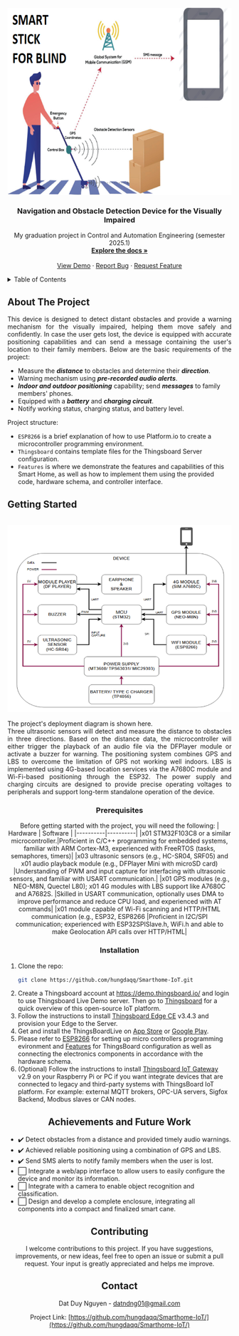 <!-- PROJECT LOGO -->
<br />
<div align="center">
  <a href="https://github.com/bitbydat/Test-Git">
    <img src="image/smart_stick.png" alt="Logo" width="600" height="420">
  </a>

<h3 align="center">Navigation and Obstacle Detection Device for the Visually Impaired</h3>

  <p align="center">
    My graduation project in Control and Automation Engineering (semester 2025.1)
    <br />
    <a href="https://docs.google.com/document/d/1b8eUY19hVWinYOA9YIkjcR_toliwRPs9/edit?usp=sharing&ouid=113352961761938394358&rtpof=true&sd=true"><strong>Explore the docs »</strong></a>
    <br />
    <br />
    <a href="https://github.com/hungdaqq/Smarthome-IoT">View Demo</a>
    ·
    <a href="https://github.com/hungdaqq/Smarthome-IoT/issues">Report Bug</a>
    ·
    <a href="https://github.com/hungdaqq/Smarthome-IoT/issues">Request Feature</a>
  </p>
</div>



<!-- TABLE OF CONTENTS -->
<details>
  <summary>Table of Contents</summary>
  <ol>
    <li>
      <a href="#about-the-project">About The Project</a>
      </ul>
    </li>
    <li>
      <a href="#getting-started">Getting Started</a>
      <ul>
        <li><a href="#prerequisites">Prerequisites</a></li>
        <li><a href="#installation">Installation</a></li>
      </ul>
    </li>
    <li><a href="#usage">Usage</a></li>
    <li><a href="#roadmap">Roadmap</a></li>
    <li><a href="#contributing">Contributing</a></li>
    <li><a href="#license">License</a></li>
    <li><a href="#contact">Contact</a></li>
    <li><a href="#acknowledgments">Acknowledgments</a></li>
  </ol>
</details>



<!-- ABOUT THE PROJECT -->
## About The Project

<p align="justify">
This device is designed to detect distant obstacles and provide a warning mechanism for the visually impaired, helping them move safely and confidently. In case the user gets lost, the device is equipped with accurate positioning capabilities and can send a message containing the user's location to their family members. Below are the basic requirements of the project: </p>

- Measure the ***distance*** to obstacles and determine their ***direction***.
- Warning mechanism using ***pre-recorded audio alerts***.
- ***Indoor and outdoor positioning*** capability; send ***messages*** to family members' phones.
- Equipped with a ***battery*** and ***charging circuit***.
- Notify working status, charging status, and battery level.

Project structure:
- `ESP8266` is a brief explanation of how to use Platform.io to create a microcontroller programming environment.
- `Thingsboard` contains template files for the Thingsboard Server configuration.
- `Features` is where we demonstrate the features and capabilities of this Smart Home, as well as how to implement them using the provided code, hardware schema, and controller interface.
<!-- GETTING STARTED -->
## Getting Started
<br />
<div align="center">
  <a href="https://github.com/bitbydat/Test-Git">
    <img src="image/diagram1.png" alt="Logo" width="600" height="420">
  </a>
<p align="justify">
The project's deployment diagram is shown here.<br>
Three ultrasonic sensors will detect and measure the distance to obstacles in three directions. Based on the distance data, the microcontroller will either trigger the playback of an audio file via the DFPlayer module or activate a buzzer for warning. The positioning system combines GPS and LBS to overcome the limitation of GPS not working well indoors. LBS is implemented using 4G-based location services via the A7680C module and Wi-Fi-based positioning through the ESP32. The power supply and charging circuits are designed to provide precise operating voltages to peripherals and support long-term standalone operation of the device.</p>

### Prerequisites
Before getting started with the project, you will need the following:
| Hardware | Software |
|----------|----------|
|x01 STM32F103C8 or a similar microcontroller.|Proficient in C/C++ programming for embedded systems, familiar with ARM Cortex-M3, experienced with FreeRTOS (tasks, semaphores, timers)|
|x03 ultrasonic sensors (e.g., HC-SR04, SRF05) and x01  audio playback module (e.g., DFPlayer Mini with microSD card)  |Understanding of PWM and input capture for interfacing with ultrasonic sensors, and familiar with USART communication.|
|x01 GPS modules (e.g., NEO-M8N, Quectel L80); x01 4G modules with LBS support like A7680C and A7682S. |Skilled in USART communication, optionally uses DMA to improve performance and reduce CPU load, and experienced with AT commands|
|x01 module capable of Wi-Fi scanning and HTTP/HTML communication (e.g., ESP32, ESP8266 |Proficient in I2C/SPI communication; experienced with ESP32SPISlave.h, WiFi.h and able to make Geolocation API calls over HTTP/HTML|


### Installation
<div align="left">
  
1. Clone the repo:
   ```sh
   git clone https://github.com/hungdaqq/Smarthome-IoT.git
   ```
2. Create a Thingsboard account at https://demo.thingsboard.io/ and login to use Thingsboard Live Demo server. Then go to [Thingsboard](https://github.com/hungdaqq/Smarthome-IoT/tree/main/Thingsboard) for a quick overview of this open-source IoT platform.
3. Follow the instructions to install [Thingsboard Edge CE](https://thingsboard.io/docs/user-guide/install/edge/installation-options/) v3.4.3 and provision your Edge to the Server.
5. Get and install the ThingsBoardLive on [App Store](https://apps.apple.com/us/app/thingsboard-live/id1594355695) or [Google Play](https://play.google.com/store/apps/details?id=org.thingsboard.demo.app&hl=vi&gl=US).
7. Please refer to [ESP8266](https://github.com/hungdaqq/Smarthome-IoT/tree/main/ESP8266) for setting up micro controllers programming evironment and [Features](https://github.com/hungdaqq/Smarthome-IoT/tree/main/Features) for ThingsBoard configuration as well as connecting the electronics components in accordance with the hardware schema.
9. (Optional) Follow the instructions to install [Thingsboard IoT Gateway](https://thingsboard.io/docs/iot-gateway/installation/) v2.9 on your Raspberry Pi or PC if you want integrate devices that are connected to legacy and third-party systems with ThingsBoard IoT platform. For example: external MQTT brokers, OPC-UA servers, Sigfox Backend, Modbus slaves or CAN nodes.


</div>

<!-- ROADMAP -->
## Achievements and Future Work

<div align="left">

- ✔️ Detect obstacles from a distance and provided timely audio warnings.
- ✔️ Achieved reliable positioning using a combination of GPS and LBS.
- ✔️ Send SMS alerts to notify family members when the user is lost.
- ⬜ Integrate a web/app interface to allow users to easily configure the device and monitor its information. 
- ⬜ Integrate with a camera to enable object recognition and classification.
- ⬜ Design and develop a complete enclosure, integrating all components into a compact and finalized smart cane. 

</div>

<!-- CONTRIBUTING -->
## Contributing

I welcome contributions to this project. If you have suggestions, improvements, or new ideas, feel free to open an issue or submit a pull request. Your input is greatly appreciated and helps me improve.

<!-- CONTACT -->
## Contact

Dat Duy Nguyen - datndng01@gmail.com

Project Link: [https://github.com/hungdaqq/Smarthome-IoT/](https://github.com/hungdaqq/Smarthome-IoT/)

</p>
